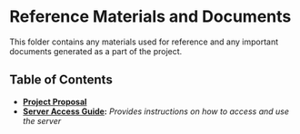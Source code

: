 # Reference Materials and Documents
This folder contains any materials used for reference and any important documents generated as a part of the project.

## Table of Contents
- **[Project Proposal](CAPP3_project_proposal.pdf)**
- **[Server Access Guide](server_access.md):** *Provides instructions on how to access and use the server*